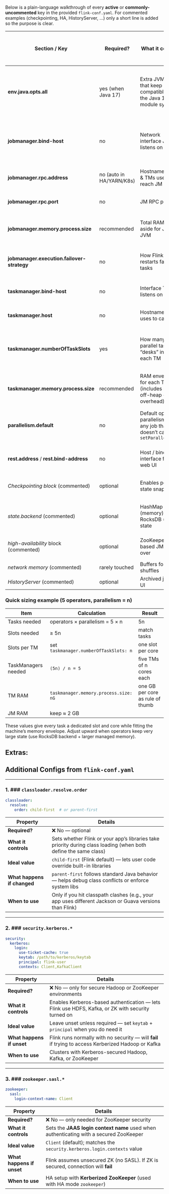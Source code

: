 Below is a plain-language walkthrough of every **active** or **commonly-uncommented** key in the provided `flink-conf.yaml`.
For commented examples (checkpointing, HA, HistoryServer, …) only a short line is added so the purpose is clear.

| Section / Key                              | Required?                | What it controls                                                              | Typical / “ideal” value for a machine with **n CPU cores** and **n GB RAM** running a 5-operator job | What happens when changed or left default                              |
| ------------------------------------------ | ------------------------ | ----------------------------------------------------------------------------- | ---------------------------------------------------------------------------------------------------- | ---------------------------------------------------------------------- |
| **env.java.opts.all**                      | yes (when Java 17)       | Extra JVM flags that keep Flink compatible with the Java 17 module system     | leave as shipped                                                                                     | removing causes class-module errors on Java 17; harmless on older JDKs |
| **jobmanager.bind-host**                   | no                       | Network interface JM listens on                                               | `0.0.0.0` inside Docker/K8s; keep `localhost` for single-host dev                                    | if unreachable outside container the cluster cannot connect            |
| **jobmanager.rpc.address**                 | no (auto in HA/YARN/K8s) | Hostname clients & TMs use to reach JM                                        | use real hostname / service name; leave `localhost` for laptop testing                               | wrong address → TMs fail to register                                   |
| **jobmanager.rpc.port**                    | no                       | JM RPC port                                                                   | keep `6123` unless blocked by firewall                                                               | port clash blocks startup                                              |
| **jobmanager.memory.process.size**         | recommended              | Total RAM set aside for JM JVM                                                | 1–2 GB is plenty; keep `1600m`                                                                       | too low → OOM on many jobs; too high wastes RAM                        |
| **jobmanager.execution.failover-strategy** | no                       | How Flink restarts failed tasks                                               | `region` (default) = restart only affected part                                                      | `full` restarts whole job; safer but slower                            |
| **taskmanager.bind-host**                  | no                       | Interface TM listens on                                                       | `0.0.0.0` for containers, else `localhost`                                                           | wrong value blocks remote JM ↔ TM link                                 |
| **taskmanager.host**                       | no                       | Hostname JM uses to call TM                                                   | supply real hostname when cluster spans machines                                                     | leave unset to let TM auto-detect                                      |
| **taskmanager.numberOfTaskSlots**          | yes                      | How many parallel task “desks” inside each TM                                 | **n** (match CPU cores). Example: 8-core machine → `8`                                               | below core count under-uses CPU; above it risks thread contention      |
| **taskmanager.memory.process.size**        | recommended              | RAM envelope for each TM JVM (includes heap + off-heap + overhead)            | roughly **n GB** (all available memory) minus 1 GB for OS; e.g. 16 GB host → `15G`                   | too small → OOM; too large wastes                                      |
| **parallelism.default**                    | no                       | Default operator parallelism for any job that doesn’t call `setParallelism()` | **n** (match slots) so every slot can be filled                                                      | left 1 → jobs run single-threaded unless code overrides                |
| **rest.address** / **rest.bind-address**   | no                       | Host / bind interface for the web UI                                          | `0.0.0.0` in containers; hostname otherwise                                                          | wrong address hides web UI                                             |
| *Checkpointing block* (commented)          | optional                 | Enables periodic state snapshots                                              | Uncomment and set `execution.checkpointing.interval`, typically `1 min`                              | without it no automatic recovery state                                 |
| *state.backend* (commented)                | optional                 | HashMap (memory) vs RocksDB (disk) state                                      | RocksDB when state > few GB                                                                          | wrong backend may exhaust RAM                                          |
| *high-availability* block (commented)      | optional                 | ZooKeeper based JM fail-over                                                  | enable for production clusters                                                                       | none → single JM; crash stops all jobs                                 |
| *network memory* (commented)               | rarely touched           | Buffers for shuffles                                                          | adjust only when “insufficient network buffers” error                                                |                                                                        |
| *HistoryServer* (commented)                | optional                 | Archived job web UI                                                           | configure when long-running ops need past job UIs                                                    |                                                                        |

### Quick sizing example (5 operators, parallelism = n)

| Item                | Calculation                            | Result                           |
| ------------------- | -------------------------------------- | -------------------------------- |
| Tasks needed        | operators × parallelism = 5 × n        | 5n                               |
| Slots needed        | ≥ 5n                                   | match tasks                      |
| Slots per TM        | set `taskmanager.numberOfTaskSlots: n` | one slot per core                |
| TaskManagers needed | `(5n) / n = 5`                         | five TMs of n cores each         |
| TM RAM              | `taskmanager.memory.process.size: nG`  | one GB per core as rule of thumb |
| JM RAM              | keep ≈ 2 GB                            |                                  |

These values give every task a dedicated slot and core while fitting the machine’s memory envelope. Adjust upward when operators keep very large state (use RocksDB backend + larger managed memory).


## Extras:

## Additional Configs from `flink-conf.yaml`

---

### 1. ### `classloader.resolve.order`

```yaml
classloader:
  resolve:
    order: child-first  # or parent-first
```

| Property                    | Details                                                                                                         |
| --------------------------- | --------------------------------------------------------------------------------------------------------------- |
| **Required?**               | ❌ No — optional                                                                                                 |
| **What it controls**        | Sets whether Flink or your app’s libraries take priority during class loading (when both define the same class) |
| **Ideal value**             | `child-first` (Flink default) — lets user code override built-in libraries                                      |
| **What happens if changed** | `parent-first` follows standard Java behavior — helps debug class conflicts or enforce system libs              |
| **When to use**             | Only if you hit classpath clashes (e.g., your app uses different Jackson or Guava versions than Flink)          |

---

### 2. ### `security.kerberos.*`

```yaml
security:
  kerberos:
    login:
      use-ticket-cache: true
      keytab: /path/to/kerberos/keytab
      principal: flink-user
      contexts: Client,KafkaClient
```

| Property                  | Details                                                                                             |
| ------------------------- | --------------------------------------------------------------------------------------------------- |
| **Required?**             | ❌ No — only for secure Hadoop or ZooKeeper environments                                             |
| **What it controls**      | Enables Kerberos-based authentication — lets Flink use HDFS, Kafka, or ZK with security turned on   |
| **Ideal value**           | Leave unset unless required — set `keytab` + `principal` when you do need it                        |
| **What happens if unset** | Flink runs normally with no security — will **fail** if trying to access Kerberized Hadoop or Kafka |
| **When to use**           | Clusters with Kerberos-secured Hadoop, Kafka, or ZooKeeper                                          |

---

### 3. ### `zookeeper.sasl.*`

```yaml
zookeeper:
  sasl:
    login-context-name: Client
```

| Property                  | Details                                                                                |
| ------------------------- | -------------------------------------------------------------------------------------- |
| **Required?**             | ❌ No — only needed for ZooKeeper security                                              |
| **What it controls**      | Sets the **JAAS login context name** used when authenticating with a secured ZooKeeper |
| **Ideal value**           | `Client` (default); matches the `security.kerberos.login.contexts` value               |
| **What happens if unset** | Flink assumes unsecured ZK (no SASL). If ZK is secured, connection will **fail**       |
| **When to use**           | HA setup with **Kerberized ZooKeeper** (used with HA mode `zookeeper`)                 |